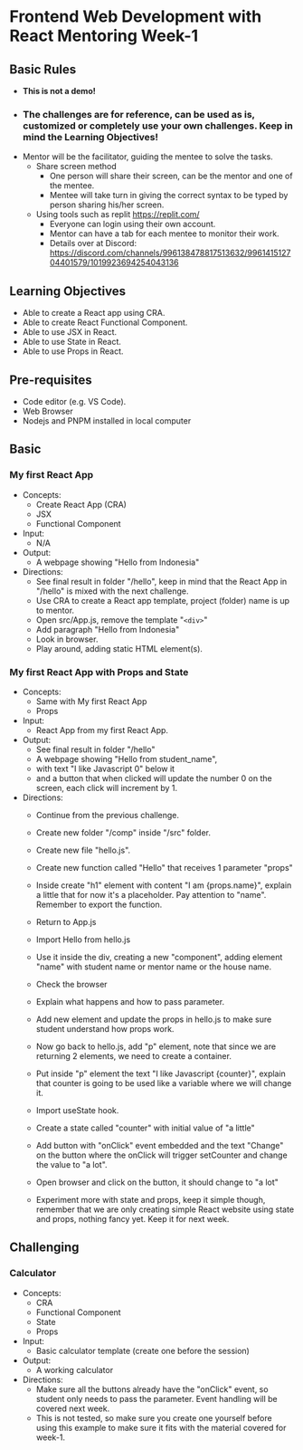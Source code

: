 # Frontend Web Development with React Mentoring Week-1

## Basic Rules
- **This is not a demo!**
- ### **The challenges are for reference, can be used as is, customized or completely use your own challenges. Keep in mind the Learning Objectives!**
- Mentor will be the facilitator, guiding the mentee to solve the tasks.
  - Share screen method
    - One person will share their screen, can be the mentor and one of the mentee.
    - Mentee will take turn in giving the correct syntax to be typed by person sharing his/her screen.
  - Using tools such as replit <https://replit.com/>
    - Everyone can login using their own account.
    - Mentor can have a tab for each mentee to monitor their work.
    - Details over at Discord: <https://discord.com/channels/996138478817513632/996141512704401579/1019923694254043136>
  
## Learning Objectives

- Able to create a React app using CRA.
- Able to create React Functional Component.
- Able to use JSX in React.
- Able to use State in React.
- Able to use Props in React.

## Pre-requisites

- Code editor (e.g. VS Code).
- Web Browser
- Nodejs and PNPM installed in local computer

## Basic

### My first React App

- Concepts:
  - Create React App (CRA)
  - JSX
  - Functional Component
- Input:
  - N/A
- Output:
  - A webpage showing "Hello from Indonesia"
- Directions:
  - See final result in folder "/hello", keep in mind that the React App in "/hello" is mixed with the next challenge.
  - Use CRA to create a React app template, project (folder) name is up to mentor.
  - Open src/App.js, remove the template "`<div>`"
  - Add paragraph "Hello from Indonesia"
  - Look in browser.
  - Play around, adding static HTML element(s).

### My first React App with Props and State

- Concepts:
  - Same with My first React App
  - Props
- Input:
  - React App from my first React App.
- Output:
  - See final result in folder "/hello"
  - A webpage showing "Hello from student_name",
  - with text "I like Javascript 0" below it
  - and a button that when clicked will update the number 0 on the screen, each click will increment by 1.
- Directions:
  - Continue from the previous challenge.
  - Create new folder "/comp" inside "/src" folder.
  - Create new file "hello.js".
  - Create new function called "Hello" that receives 1 parameter "props"
  - Inside create "h1" element with content "I am {props.name}", explain a little that for now it's a placeholder. Pay attention to "name". Remember to export the function.
  - Return to App.js
  - Import Hello from hello.js
  - Use it inside the div, creating a new "component", adding element "name" with student name or mentor name or the house name.
  - Check the browser
  - Explain what happens and how to pass parameter.

  - Add new element and update the props in hello.js to make sure student understand how props work.
  - Now go back to hello.js, add "p" element, note that since we are returning 2 elements, we need to create a container.
  - Put inside "p" element the text "I like Javascript {counter}", explain that counter is going to be used like a variable where we will change it.
  - Import useState hook.
  - Create a state called "counter" with initial value of "a little"
  - Add button with "onClick" event embedded and the text "Change" on the button where the onClick will trigger setCounter and change the value to "a lot".
  - Open browser and click on the button, it should change to "a lot"

  - Experiment more with state and props, keep it simple though, remember that we are only creating simple React website using state and props, nothing fancy yet. Keep it for next week.

## Challenging

### Calculator

- Concepts:
  - CRA
  - Functional Component
  - State
  - Props
- Input:
  - Basic calculator template (create one before the session)
- Output:
  - A working calculator
- Directions:
  - Make sure all the buttons already have the "onClick" event, so student only needs to pass the parameter. Event handling will be covered next week.
  - This is not tested, so make sure you create one yourself before using this example to make sure it fits with the material covered for week-1.
